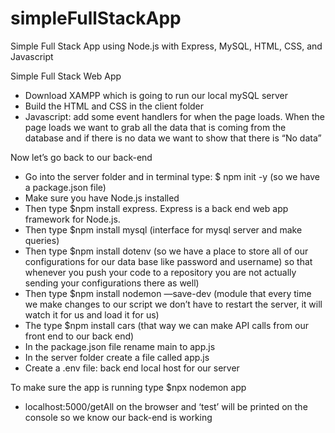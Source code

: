# simpleFullStackApp
Simple Full Stack App using Node.js with Express, MySQL, HTML, CSS, and Javascript

Simple Full Stack Web App

- Download XAMPP which is going to run our local mySQL server
- Build the HTML and CSS in the client folder
- Javascript: add some event handlers for when the page loads. When the page loads we want to grab all the data that is coming from the database and if there is no data we want to show that there is “No data”

Now let’s go back to our back-end
- Go into the server folder and in terminal type: $ npm init -y (so we have a package.json file)
- Make sure you have Node.js installed
- Then type $npm install express. Express is a back end web app framework for Node.js.
- Then type $npm install mysql (interface for mysql server and make queries)
- Then type $npm install dotenv (so we have a place to store all of our configurations for our data base like password and username) so that whenever you push your code to a repository you are not actually sending your configurations there as well)
- Then type $npm install nodemon —save-dev (module that every time we make changes to our script we don’t have to restart the server, it will watch it for us and load it for us)
- The type $npm install cars (that way we can make API calls from our front end to our back end)
- In the package.json file rename main to app.js
- In the server folder create a file called app.js
- Create a .env file: back end local host for our server

To make sure the app is running type $npx nodemon app
- localhost:5000/getAll on the browser and ‘test’ will be printed on the console so we know our back-end is working
